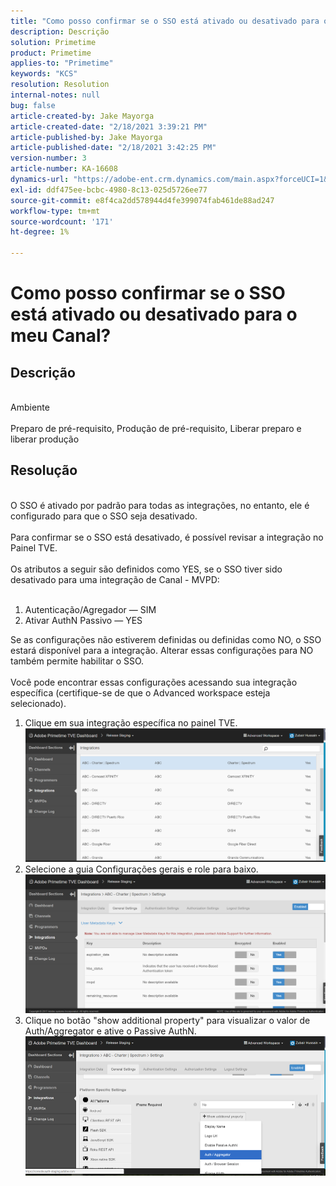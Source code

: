 ```yaml
---
title: "Como posso confirmar se o SSO está ativado ou desativado para o meu Canal?"
description: Descrição
solution: Primetime
product: Primetime
applies-to: "Primetime"
keywords: "KCS"
resolution: Resolution
internal-notes: null
bug: false
article-created-by: Jake Mayorga
article-created-date: "2/18/2021 3:39:21 PM"
article-published-by: Jake Mayorga
article-published-date: "2/18/2021 3:42:25 PM"
version-number: 3
article-number: KA-16608
dynamics-url: "https://adobe-ent.crm.dynamics.com/main.aspx?forceUCI=1&pagetype=entityrecord&etn=knowledgearticle&id=32c6f173-ff71-eb11-a812-00224809a536"
exl-id: ddf475ee-bcbc-4980-8c13-025d5726ee77
source-git-commit: e8f4ca2dd578944d4fe399074fab461de88ad247
workflow-type: tm+mt
source-wordcount: '171'
ht-degree: 1%

---
```


# Como posso confirmar se o SSO está ativado ou desativado para o meu Canal?

## Descrição

<br>Ambiente<br><br>
Preparo de pré-requisito, Produção de pré-requisito, Liberar preparo e liberar produção


## Resolução

<br>O SSO é ativado por padrão para todas as integrações, no entanto, ele é configurado para que o SSO seja desativado.<br><br>Para confirmar se o SSO está desativado, é possível revisar a integração no Painel TVE.<br><br>Os atributos a seguir são definidos como YES, se o SSO tiver sido desativado para uma integração de Canal - MVPD:<br><br>
1. Autenticação/Agregador — SIM
2. Ativar AuthN Passivo — YES

Se as configurações não estiverem definidas ou definidas como NO, o SSO estará disponível para a integração. Alterar essas configurações para NO também permite habilitar o SSO.<br><br>Você pode encontrar essas configurações acessando sua integração específica (certifique-se de que o Advanced workspace esteja selecionado).
1. Clique em sua integração específica no painel TVE.![](assets/6664dc8b-ff71-eb11-a812-00224809a536.png)
2. Selecione a guia Configurações gerais e role para baixo.![](assets/ecedf1a3-ff71-eb11-a812-00224809a536.png)
3. Clique no botão &quot;show additional property&quot; para visualizar o valor de Auth/Aggregator e ative o Passive AuthN. ![](assets/1f33e3d9-ff71-eb11-a812-00224809a536.png)
